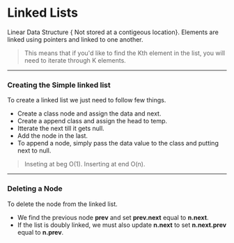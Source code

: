 # Linked Lists

Linear Data Structure { Not stored at a contigeous location}.
Elements are linked using pointers and linked to one another.

> This means that if you'd like to find the Kth element in the list, you will need to iterate through K elements. 

---

### Creating the Simple linked list

To create a linked list we just need to follow few things.

* Create a class node and assign the data and next.
* Create a append class and assign the head to temp.
* Itterate the next till it gets null.
* Add the node in the last.
* To append a node, simply pass the data value to the class and putting next to null.

> Inseting at beg O(1). Inserting at end O(n).

---

### Deleting a Node 

To delete the node from the linked list.

* We find the previous node **prev** and set **prev.next** equal to **n.next**. 
* If the list is doubly linked, we must also update **n.next** to set **n.next.prev** equal to **n.prev**. 

